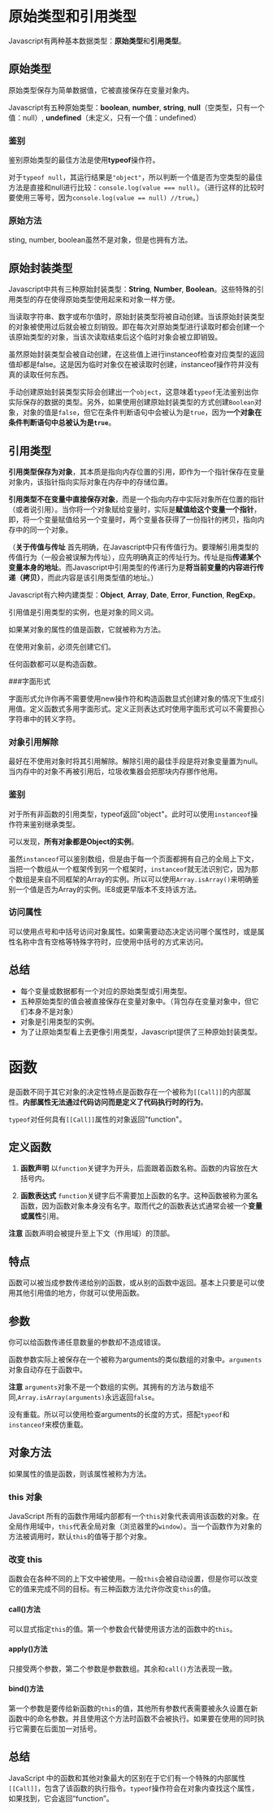 # 原始类型和引用类型

Javascript有两种基本数据类型：**原始类型**和**引用类型**。

## 原始类型

原始类型保存为简单数据值，它被直接保存在变量对象内。

Javascript有五种原始类型：**boolean**, **number**, **string**, **null**（空类型，只有一个值：null）, **undefined**（未定义，只有一个值：undefined）

### 鉴别

鉴别原始类型的最佳方法是使用**typeof**操作符。

对于`typeof null`，其运行结果是`"object"`，所以判断一个值是否为空类型的最佳方法是直接和null进行比较：`console.log(value === null)`。（进行这样的比较时要使用三等号，因为`console.log(value == null) //true`。）

### 原始方法

sting, number, boolean虽然不是对象，但是也拥有方法。

## 原始封装类型

Javascript中共有三种原始封装类型：**String**, **Number**, **Boolean**。这些特殊的引用类型的存在使得原始类型使用起来和对象一样方便。

当读取字符串、数字或布尔值时，原始封装类型将被自动创建。当该原始封装类型的对象被使用过后就会被立刻销毁。即在每次对原始类型进行读取时都会创建一个该原始类型的对象，当该次读取结束后这个临时对象会被立即销毁。

虽然原始封装类型会被自动创建，在这些值上进行instanceof检查对应类型的返回值却都是false。这是因为临时对象仅在被读取时创建，instanceof操作符并没有真的读取任何东西。

手动创建原始封装类型实际会创建出一个`object`，这意味着`typeof`无法鉴别出你实际保存的数据的类型。另外，如果使用创建原始封装类型的方式创建`Boolean`对象，对象的值是`false`，但它在条件判断语句中会被认为是`true`，因为**一个对象在条件判断语句中总被认为是`true`**。

## 引用类型

**引用类型保存为对象**，其本质是指向内存位置的引用，即作为一个指针保存在变量对象内，该指针指向实际对象在内存中的存储位置。

**引用类型不在变量中直接保存对象**，而是一个指向内存中实际对象所在位置的指针（或者说引用）。当你将一个对象赋给变量时，实际是**赋值给这个变量一个指针**，即，将一个变量赋值给另一个变量时，两个变量各获得了一份指针的拷贝，指向内存中的同一个对象。

（**关于传值与传址** 首先明确，在Javascript中只有传值行为。要理解引用类型的传值行为（一般会被误解为传址），应先明确真正的传址行为。传址是指**传递某个变量本身的地址**。而Javascript中引用类型的传递行为是**将当前变量的内容进行传递（拷贝）**，而此内容是该引用类型值的地址。）

Javascript有六种内建类型：**Object**, **Array**, **Date**, **Error**, **Function**, **RegExp**。

引用值是引用类型的实例，也是对象的同义词。

如果某对象的属性的值是函数，它就被称为方法。

在使用对象前，必须先创建它们。

任何函数都可以是构造函数。

###字面形式

字面形式允许你再不需要使用new操作符和构造函数显式创建对象的情况下生成引用值。定义函数式多用字面形式。定义正则表达式时使用字面形式可以不需要担心字符串中的转义字符。

### 对象引用解除

最好在不使用对象时将其引用解除。解除引用的最佳手段是将对象变量置为null。当内存中的对象不再被引用后，垃圾收集器会把那块内存挪作他用。

### 鉴别

对于所有非函数的引用类型，typeof返回"object"。此时可以使用`instanceof`操作符来鉴别继承类型。

可以发现，**所有对象都是Object的实例**。

虽然`instanceof`可以鉴别数组，但是由于每一个页面都拥有自己的全局上下文，当把一个数组从一个框架传到另一个框架时，`instanceof`就无法识别它，因为那个数组是来自不同框架的Array的实例。所以可以使用`Array.isArray()`来明确鉴别一个值是否为Array的实例。IE8或更早版本不支持该方法。

### 访问属性

可以使用点号和中括号访问对象属性。如果需要动态决定访问哪个属性时，或是属性名称中含有空格等特殊字符时，应使用中括号的方式来访问。

## 总结

- 每个变量或数据都有一个对应的原始类型或引用类型。
- 五种原始类型的值会被直接保存在变量对象中。（背包存在变量对象中，但它们本身不是对象）
- 对象是引用类型的实例。
- 为了让原始类型看上去更像引用类型，Javascript提供了三种原始封装类型。


# 函数

是函数不同于其它对象的决定性特点是函数存在一个被称为`[[Call]]`的内部属性。**内部属性无法通过代码访问而是定义了代码执行时的行为**。

`typeof`对任何具有`[[Call]]`属性的对象返回"function"。

## 定义函数

1. **函数声明** 以`function`关键字为开头，后面跟着函数名称。函数的内容放在大括号内。

2. **函数表达式** `function`关键字后不需要加上函数的名字。这种函数被称为匿名函数，因为函数对象本身没有名字。取而代之的函数表达式通常会被一个**变量或属性**引用。

**注意** 函数声明会被提升至上下文（作用域）的顶部。

## 特点

函数可以被当成参数传递给别的函数，或从别的函数中返回。基本上只要是可以使用其他引用值的地方，你就可以使用函数。

## 参数

你可以给函数传递任意数量的参数却不造成错误。

函数参数实际上被保存在一个被称为arguments的类似数组的对象中。`arguments`对象自动存在于函数中。

**注意** `arguments`对象不是一个数组的实例。其拥有的方法与数组不同,`Array.isArray(arguments)`永远返回`false`。

没有重载。所以可以使用检查arguments的长度的方式，搭配`typeof`和`instanceof`来模仿重载。

## 对象方法

如果属性的值是函数，则该属性被称为方法。

### this 对象

JavaScript 所有的函数作用域内部都有一个`this`对象代表调用该函数的对象。在全局作用域中，`this`代表全局对象（浏览器里的`window`）。当一个函数作为对象的方法被调用时，默认`this`的值等于那个对象。

### 改变 this

函数会在各种不同的上下文中被使用。一般`this`会被自动设置，但是你可以改变它的值来完成不同的目标。有三种函数方法允许你改变`this`的值。

#### call()方法

可以显式指定`this`的值。第一个参数会代替使用该方法的函数中的`this`。

#### apply()方法

只接受两个参数，第二个参数是参数数组。其余和`call()`方法表现一致。

#### bind()方法

第一个参数是要传给新函数的`this`的值，其他所有参数代表需要被永久设置在新函数中的命名参数。并且使用这个方法时函数不会被执行。如果要在使用的同时执行它需要在后面加一对括号。

## 总结

JavaScript 中的函数和其他对象最大的区别在于它们有一个特殊的内部属性`[[Call]]`，包含了该函数的执行指令。`typeof`操作符会在对象内查找这个属性，如果找到，它会返回“function”。


